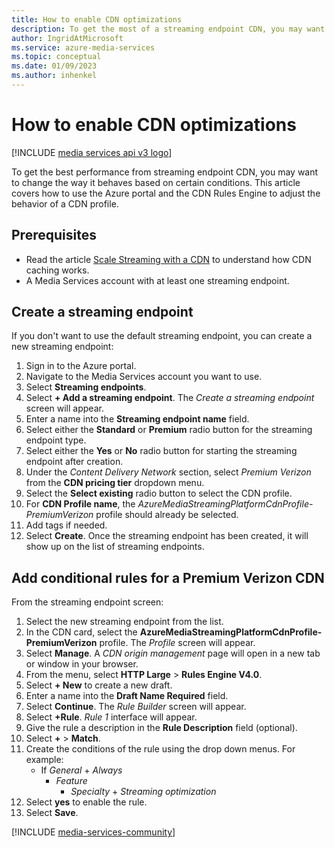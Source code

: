 ```yaml
---
title: How to enable CDN optimizations
description: To get the most of a streaming endpoint CDN, you may want to change the way it behaves based on certain conditions. This article covers how to use the Azure portal and the CDN Rules engine to adjust the behavior of a CDN profile.
author: IngridAtMicrosoft
ms.service: azure-media-services
ms.topic: conceptual
ms.date: 01/09/2023
ms.author: inhenkel
---
```


# How to enable CDN optimizations

[!INCLUDE [media services api v3 logo](./includes/v3-hr.md)]

To get the best performance from streaming endpoint CDN, you may want to change the way it behaves based on certain conditions. This article covers how to use the Azure portal and the CDN Rules Engine to adjust the behavior of a CDN profile.

## Prerequisites

- Read the article [Scale Streaming with a CDN](stream-scale-streaming-cdn-concept.md) to understand how CDN caching works.
- A Media Services account with at least one streaming endpoint.

## Create a streaming endpoint

If you don't want to use the default streaming endpoint, you can create a new streaming endpoint:

1. Sign in to the Azure portal.
1. Navigate to the Media Services account you want to use.
1. Select **Streaming endpoints**.
1. Select **+ Add a streaming endpoint**. The *Create a streaming endpoint* screen will appear.
1. Enter a name into the **Streaming endpoint name** field.
1. Select either the **Standard** or **Premium** radio button for the streaming endpoint type.
1. Select either the **Yes** or **No** radio button for starting the streaming endpoint after creation.
1. Under the *Content Delivery Network* section, select *Premium Verizon* from the **CDN pricing tier** dropdown menu.
1. Select the **Select existing** radio button to select the CDN profile.
1. For **CDN Profile name**, the *AzureMediaStreamingPlatformCdnProfile-PremiumVerizon* profile should already be selected.
1. Add tags if needed.
1. Select **Create**. Once the streaming endpoint has been created, it will show up on the list of streaming endpoints.

## Add conditional rules for a Premium Verizon CDN

From the streaming endpoint screen:

1. Select the new streaming endpoint from the list.
1. In the CDN card, select the **AzureMediaStreamingPlatformCdnProfile-PremiumVerizon** profile. The *Profile* screen will appear.
1. Select **Manage**. A *CDN origin management* page will open in a new tab or window in your browser.
1. From the menu, select **HTTP Large** > **Rules Engine V4.0**.
1. Select **+ New** to create a new draft.
1. Enter a name into the **Draft Name Required** field.
1. Select **Continue**. The *Rule Builder* screen will appear.
1. Select **+Rule**. *Rule 1* interface will appear.
1. Give the rule a description in the **Rule Description** field (optional).
1. Select **+** > **Match**.
1. Create the conditions of the rule using the drop down menus. For example:
    - If *General* + *Always*
        - *Feature*
            - *Specialty* + *Streaming optimization*
1. Select **yes** to enable the rule.
1. Select **Save**.

[!INCLUDE [media-services-community](includes/media-services-community.md)]
